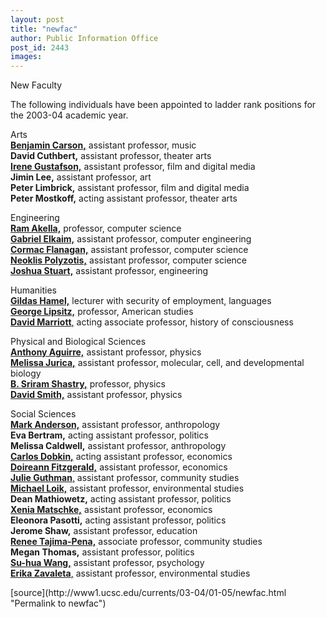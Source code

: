```yaml
---
layout: post
title: "newfac"
author: Public Information Office
post_id: 2443
images:
---
```


<p class="pagehead">
  New Faculty
</p>
<p>
  The following individuals have been appointed to ladder rank positions for the 2003-04 academic year.<br>
</p>
<p>
  <span class="smallhead">Arts</span><br>
  <a href="http://arts.ucsc.edu/music/faculty/"><b>Benjamin Carson,</b></a> assistant professor, music<br>
  <b>David Cuthbert,</b> assistant professor, theater arts<br>
  <a href="http://arts.ucsc.edu/film/faculty/"><b>Irene Gustafson,</b></a> assistant professor, film and digital media<br>
  <b>Jimin Lee,</b> assistant professor, art<br>
  <b>Peter Limbrick,</b> assistant professor, film and digital media<br>
  <b>Peter Mostkoff,</b> acting assistant professor, theater arts<br>
</p>
<p>
  <span class="smallhead">Engineering</span><br>
  <b><a href="http://www.cse.ucsc.edu/people/faculty/akella.html">Ram Akella,</a></b> professor, computer science<br>
  <b><a href="http://www.cse.ucsc.edu/%7Eelkaim/">Gabriel Elkaim,</a></b> assistant professor, computer engineering<br>
  <b><a href="http://www.cse.ucsc.edu/%7Ecormac/">Cormac Flanagan,</a></b> assistant professor, computer science<br>
  <b><a href="http://www.cse.ucsc.edu/%7Ealkis/">Neoklis Polyzotis,</a></b> assistant professor, computer science<br>
  <b><a href="http://www.cse.ucsc.edu/%7Ejstuart/">Joshua Stuart,</a></b> assistant professor, engineering<br>
</p>
<p>
  <span class="smallhead">Humanities</span><br>
  <b><a href="http://lang.ucsc.edu/language_program/about/faculty/hamel.html">Gildas Hamel,</a></b> lecturer with security of employment, languages<br>
  <a href="http://humwww.ucsc.edu/americanstudies/lipsitz.html"><b>George Lipsitz,</b></a> professor, American studies<br>
  <a href="http://humwww.ucsc.edu/HistCon/"><b>David Marriott</b>,</a> acting associate professor, history of consciousness<br>
</p>
<p>
  <span class="smallhead">Physical and Biological Sciences</span><br>
  <a href="http://physics.ucsc.edu/people/faculty/aguirre.html"><b>Anthony Aguirre,</b></a> assistant professor, physics<br>
  <a href="http://www.biology.ucsc.edu/faculty/jurica.html"><b>Melissa Jurica,</b></a> assistant professor, molecular, cell, and developmental biology<br>
  <b><a href="http://physics.ucsc.edu/%7Esriram/sriram.html">B. Sriram Shastry,</a></b> professor, physics<br>
  <a href="http://physics.ucsc.edu/people/faculty/smithd.html"><b>David Smith,</b></a> assistant professor, physics<br>
</p>
<p>
  <span class="smallhead">Social Sciences</span><br>
  <a href="http://anthro.ucsc.edu/m_anderson.shtml"><b>Mark Anderson,</b></a> assistant professor, anthropology<br>
  <b>Eva Bertram,</b> acting assistant professor, politics<br>
  <b>Melissa Caldwell,</b> assistant professor, anthropology<br>
  <a href="http://people.ucsc.edu/%7Ecdobkin/"><b>Carlos Dobkin,</b></a> acting assistant professor, economics<br>
  <a href="http://econ.ucsc.edu/Faculty/facFitzgerald.shtml"><b>Doireann Fitzgerald,</b></a> assistant professor, economics<br>
  <b><a href="http://communitystudies.ucsc.edu/faculty/faculty.php?mode=focus&amp;id=11">Julie Guthman</a></b><a href="http://communitystudies.ucsc.edu/faculty/faculty.php?mode=focus&amp;id=11">,</a> assistant professor, community studies<br>
  <b><a href="http://people.ucsc.edu/%7Emloik/">Michael Loik,</a></b> assistant professor, environmental studies<br>
  <b>Dean Mathiowetz,</b> acting assistant professor, politics<br>
  <a href="http://econ.ucsc.edu/Faculty/facMatschke.shtml"><b>Xenia Matschke,</b></a> assistant professor, economics<br>
  <b>Eleonora Pasotti,</b> acting assistant professor, politics<br>
  <b>Jerome Shaw,</b> assistant professor, education<br>
  <a href="http://communitystudies.ucsc.edu/faculty/faculty.php?mode=focus&amp;id=12"><b>Renee Tajima-Pena,</b></a> associate professor, community studies<br>
  <b>Megan Thomas,</b> assistant professor, politics<br>
  <a href="http://psych.ucsc.edu/Faculty/sWang.shtml"><b>Su-hua Wang,</b></a> assistant professor, psychology<br>
  <a href="http://people.ucsc.edu/%7Ezavaleta/"><b>Erika Zavaleta</b>,</a> assistant professor, environmental studies
</p>
<p>

</p>
[source](http://www1.ucsc.edu/currents/03-04/01-05/newfac.html "Permalink to newfac")
